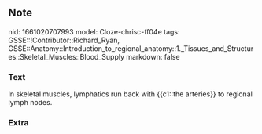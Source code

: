 ## Note
nid: 1661020707993
model: Cloze-chrisc-ff04e
tags: GSSE::!Contributor::Richard_Ryan, GSSE::Anatomy::Introduction_to_regional_anatomy::1._Tissues_and_Structures::Skeletal_Muscles::Blood_Supply
markdown: false

### Text
<div class='toggle'>
  In skeletal muscles, lymphatics run back with {{c1::the
  arteries}} to regional lymph nodes.
</div>

### Extra

